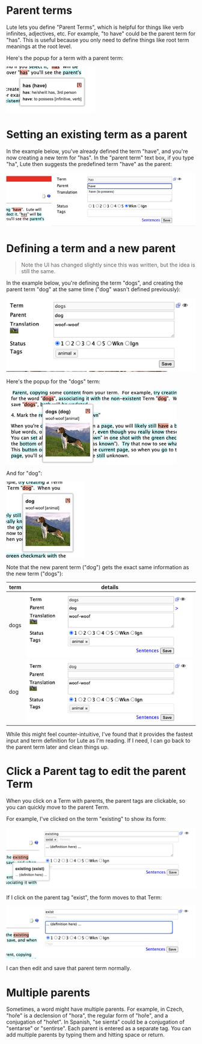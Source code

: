 # Parent terms

Lute lets you define "Parent Terms", which is helpful for things like verb infinites, adjectives, etc.  For example, "to have" could be the parent term for "has".  This is useful because you only need to define things like root term meanings at the root level.

Here's the popup for a term with a parent term:

![image](../../assets/usage/terms/parent_01.png)


# Setting an existing term as a parent

In the example below, you've already defined the term "have", and you're now creating a new term for "has".  In the "parent term" text box, if you type "ha", Lute then suggests the predefined term "have" as the parent:

![image](../../assets/usage/terms/parent_02.png)

# Defining a term and a new parent

> Note the UI has changed slightly since this was written, but the idea is still the same.

In the example below, you're defining the term "dogs", and creating the parent term "dog" at the same time ("dog" wasn't defined previously):

![image](../../assets/usage/terms/parent_03.png)

Here's the popup for the "dogs" term:

![image](../../assets/usage/terms/parent_04.png)

And for "dog":

![image](../../assets/usage/terms/parent_05.png)

Note that the new parent term ("dog") gets the exact same information as the new term ("dogs"):

| term | details |
| --- | --- |
| dogs | ![image](../../assets/usage/terms/parent_06.png) |
| dog | ![image](../../assets/usage/terms/parent_07.png) |

While this might feel counter-intuitive, I've found that it provides the fastest input and term definition for Lute as I'm reading.  If I need, I can go back to the parent term later and clean things up.

# Click a Parent tag to edit the parent Term

When you click on a Term with parents, the parent tags are clickable, so you can quickly move to the parent Term.

For example, I've clicked on the term "existing" to show its form:

![image](../../assets/usage/terms/parent_08.png)

If I click on the parent tag "exist", the form moves to that Term:

![image](../../assets/usage/terms/parent_09.png)

I can then edit and save that parent term normally.

# Multiple parents

Sometimes, a word might have multiple parents.  For example, in Czech, "hoře" is a declension of "hora", the regular form of "hoře", and a conjugation of "hořet".  In Spanish, "se sienta" could be a conjugation of "sentarse" or "sentirse".  Each parent is entered as a separate tag.  You can add multiple parents by typing them and hitting space or return.
